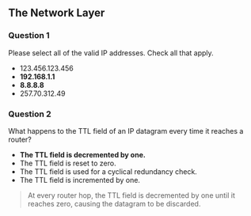 ## The Network Layer

### Question 1

Please select all of the valid IP addresses. Check all that apply.

* 123.456.123.456
* **192.168.1.1**
* **8.8.8.8**
* 257.70.312.49

### Question 2

What happens to the TTL field of an IP datagram every time it reaches a router?

* **The TTL field is decremented by one.**
* The TTL field is reset to zero.
* The TTL field is used for a cyclical redundancy check.
* The TTL field is incremented by one.

> At every router hop, the TTL field is decremented by one until it reaches zero, causing the datagram to be discarded.